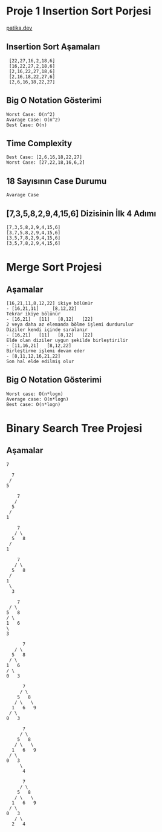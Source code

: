 # Proje 1 Insertion Sort Porjesi
[patika.dev](https://app.patika.dev/)
## Insertion Sort Aşamaları

```
 [22,27,16,2,18,6]
 [16,22,27,2,18,6]
 [2,16,22,27,18,6]
 [2,16,18,22,27,6]
 [2,6,16,18,22,27]
```

## Big O Notation Gösterimi
```
Worst Case: O(n^2)
Avarage Case: O(n^2)
Best Case: O(n)
```

## Time Complexity
```
Best Case: [2,6,16,18,22,27]
Worst Case: [27,22,18,16,6,2]
```
## 18 Sayısının Case Durumu
```
Avarage Case
```
## [7,3,5,8,2,9,4,15,6] Dizisinin İlk 4 Adımı
```
[7,3,5,8,2,9,4,15,6]
[3,7,5,8,2,9,4,15,6]
[3,5,7,8,2,9,4,15,6]
[3,5,7,8,2,9,4,15,6]
```

# Merge Sort Projesi

## Aşamalar
```
[16,21,11,8,12,22] ikiye bölünür
- [16,21,11]     [8,12,22]
Tekrar ikiye bölünür
- [16,21]   [11]   [8,12]   [22]
2 veya daha az elemanda bölme işlemi durdurulur
Diziler kendi içinde sıralanır
- [16,21]   [11]   [8,12]   [22]
Elde olan diziler uygun şekilde birleştirilir
- [11,16,21]   [8,12,22]
Birleştirme işlemi devam eder
- [8,11,12,16,21,22]
Son hal elde edilmiş olur
```

## Big O Notation Gösterimi
```
Worst case: O(n*logn)
Average case: O(n*logn)
Best case: O(n*logn)
```

# Binary Search Tree Projesi

## Aşamalar
```
7
```

```
  7
 /
5
```
```
    7
   /
  5
 /
1 
```
```
    7
   / \
  5   8
 /
1 
```
```
    7
   / \
  5   8
 / 
1  
 \
  3
  ```
  ```
      7
   / \
  5   8
 / \
1   6
 \
  3
  ```
  ```
        7
     / \
    5   8
   / \
  1   6
 / \
0   3
```
```
      7
     / \
    5   8
   / \   \
  1   6   9
 / \
0   3
```
```
      7
     / \
    5   8
   / \   \
  1   6   9
 / \
0   3
     \
      4
```
```
      7
     / \
    5   8
   / \   \
  1   6   9
 / \
0   3
   / \
  2   4
  ```

